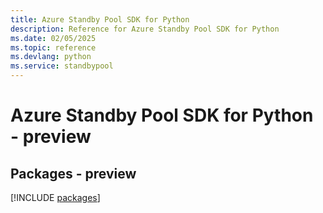 ```yaml
---
title: Azure Standby Pool SDK for Python
description: Reference for Azure Standby Pool SDK for Python
ms.date: 02/05/2025
ms.topic: reference
ms.devlang: python
ms.service: standbypool
---
```

# Azure Standby Pool SDK for Python - preview
## Packages - preview
[!INCLUDE [packages](standby-pool-index.md)]